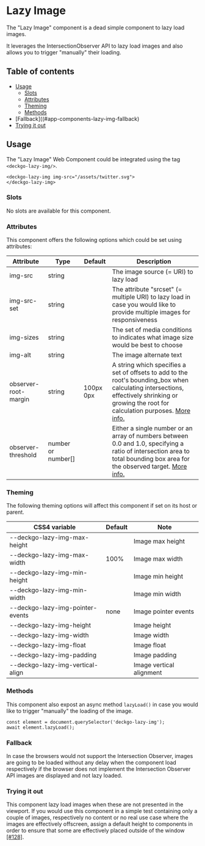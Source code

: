 # Lazy Image

The "Lazy Image" component is a dead simple component to lazy load images.

It leverages the IntersectionObserver API to lazy load images and also allows you to trigger "manually" their loading.

## Table of contents

- [Usage](#app-components-lazy-img-usage)
  - [Slots](#app-components-lazy-img-slots)
  - [Attributes](#app-components-lazy-img-attributes)
  - [Theming](#app-components-lazy-img-theming)
  - [Methods](#app-components-lazy-img-methods)
- [Fallback]((#app-components-lazy-img-fallback)
- [Trying it out](#app-components-lazy-img-trying-it-out)

## Usage

The "Lazy Image" Web Component could be integrated using the tag `<deckgo-lazy-img/>`.

```
<deckgo-lazy-img img-src="/assets/twitter.svg">
</deckgo-lazy-img>
```

### Slots

No slots are available for this component.

### Attributes

This component offers the following options which could be set using attributes:

| Attribute                      | Type   | Default   | Description   |
| -------------------------- |-----------------|-----------------|-----------------|
| img-src | string |  | The image source (= URI) to lazy load |
| img-src-set | string |  | The attribute "srcset" (= multiple URI) to lazy load in case you would like to provide multiple images for responsiveness |
| img-sizes | string |  | The set of media conditions to indicates what image size would be best to choose |
| img-alt | string |  | The image alternate text |
| observer-root-margin | string | 100px 0px | A string which specifies a set of offsets to add to the root's bounding_box when calculating intersections, effectively shrinking or growing the root for calculation purposes. [More info.](https://developer.mozilla.org/en-US/docs/Web/API/IntersectionObserver/IntersectionObserver) |
| observer-threshold | number or number[] |  | Either a single number or an array of numbers between 0.0 and 1.0, specifying a ratio of intersection area to total bounding box area for the observed target. [More info.](https://developer.mozilla.org/en-US/docs/Web/API/IntersectionObserver/IntersectionObserver) |

### Theming

The following theming options will affect this component if set on its host or parent.

| CSS4 variable                      | Default | Note |
| -------------------------- |-----------------|-----------------|
| --deckgo-lazy-img-max-height | | Image max height | 
| --deckgo-lazy-img-max-width | 100% | Image max width |
| --deckgo-lazy-img-min-height |  | Image min height |
| --deckgo-lazy-img-min-width |  | Image min width |
| --deckgo-lazy-img-pointer-events | none | Image pointer events |
| --deckgo-lazy-img-height | | Image height |
| --deckgo-lazy-img-width | | Image width |
| --deckgo-lazy-img-float | | Image float |
| --deckgo-lazy-img-padding | | Image padding |
| --deckgo-lazy-img-vertical-align | | Image vertical alignment |

### Methods

This component also expost an async method `lazyLoad()` in case you would like to trigger "manually" the loading of the image.

```
const element = document.querySelector('deckgo-lazy-img');
await element.lazyLoad();
```

### Fallback

In case the browsers would not support the Intersection Observer, images are going to be loaded without any delay when the component load respectively if the browser does not implement the Intersection Observer API images are displayed and not lazy loaded. 

### Trying it out

This component lazy load images when these are not presented in the viewport. If you would use this component in a simple test containing only a couple of images, respectively no content or no real use case where the images are effectively offscreen, assign a default height to components in order to ensure that some are effectively placed outside of the window [[#128]](https://github.com/deckgo/deckdeckgo/issues/128#issuecomment-493979841).

[DeckDeckGo]: https://deckdeckgo.com 